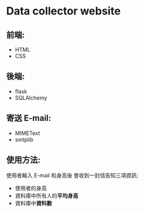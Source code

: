 # **Data collector website**

## 前端:

* HTML
* CSS

## 後端:

* flask
* SQLAlchemy

## 寄送 E-mail:

* MIMEText
* smtplib

## 使用方法:

使用者輸入 E-mail 和身高後
會收到一封信告知三項資訊:

* 使用者的身高
* 資料庫中所有人的**平均身高**
* 資料庫中**資料數**
